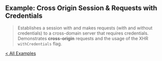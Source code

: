 Example: Cross Origin Session & Requests with Credentials
---------------------------------------------------------

> Establishes a session with and makes requests (with and without credentials) to a cross-domain server that requires credentials. Demonstrates **cross-origin** requests and the usage of the XHR `withCredentials` flag.


[< All Examples](../..)